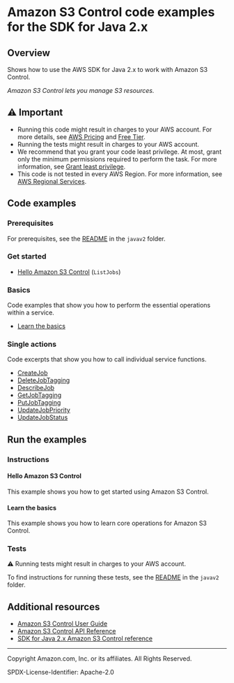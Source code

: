# Amazon S3 Control code examples for the SDK for Java 2.x

## Overview

Shows how to use the AWS SDK for Java 2.x to work with Amazon S3 Control.

<!--custom.overview.start-->
<!--custom.overview.end-->

_Amazon S3 Control lets you manage S3 resources._

## ⚠ Important

* Running this code might result in charges to your AWS account. For more details, see [AWS Pricing](https://aws.amazon.com/pricing/) and [Free Tier](https://aws.amazon.com/free/).
* Running the tests might result in charges to your AWS account.
* We recommend that you grant your code least privilege. At most, grant only the minimum permissions required to perform the task. For more information, see [Grant least privilege](https://docs.aws.amazon.com/IAM/latest/UserGuide/best-practices.html#grant-least-privilege).
* This code is not tested in every AWS Region. For more information, see [AWS Regional Services](https://aws.amazon.com/about-aws/global-infrastructure/regional-product-services).

<!--custom.important.start-->
<!--custom.important.end-->

## Code examples

### Prerequisites

For prerequisites, see the [README](../../../../../../../../../README.md#Prerequisites) in the `javav2` folder.


<!--custom.prerequisites.start-->
<!--custom.prerequisites.end-->

### Get started

- [Hello Amazon S3 Control](HelloS3Batch.java#L5) (`ListJobs`)


### Basics

Code examples that show you how to perform the essential operations within a service.

- [Learn the basics](S3BatchScenario.java)


### Single actions

Code excerpts that show you how to call individual service functions.

- [CreateJob](S3BatchActions.java#L314)
- [DeleteJobTagging](S3BatchActions.java#L238)
- [DescribeJob](S3BatchActions.java#L263)
- [GetJobTagging](S3BatchActions.java#L204)
- [PutJobTagging](S3BatchActions.java#L434)
- [UpdateJobPriority](S3BatchActions.java#L173)
- [UpdateJobStatus](S3BatchActions.java#L146)


<!--custom.examples.start-->
<!--custom.examples.end-->

## Run the examples

### Instructions


<!--custom.instructions.start-->
<!--custom.instructions.end-->

#### Hello Amazon S3 Control

This example shows you how to get started using Amazon S3 Control.


#### Learn the basics

This example shows you how to learn core operations for Amazon S3 Control.


<!--custom.basic_prereqs.s3-control_Basics.start-->
<!--custom.basic_prereqs.s3-control_Basics.end-->


<!--custom.basics.s3-control_Basics.start-->
<!--custom.basics.s3-control_Basics.end-->


### Tests

⚠ Running tests might result in charges to your AWS account.


To find instructions for running these tests, see the [README](../../../../../../../../../README.md#Tests)
in the `javav2` folder.



<!--custom.tests.start-->
<!--custom.tests.end-->

## Additional resources

- [Amazon S3 Control User Guide](https://docs.aws.amazon.com/AmazonS3/latest/userguide/Welcome.html)
- [Amazon S3 Control API Reference](https://docs.aws.amazon.com/AmazonS3/latest/API/Welcome.html)
- [SDK for Java 2.x Amazon S3 Control reference](https://sdk.amazonaws.com/java/api/latest/software/amazon/awssdk/services/s3-control/package-summary.html)

<!--custom.resources.start-->
<!--custom.resources.end-->

---

Copyright Amazon.com, Inc. or its affiliates. All Rights Reserved.

SPDX-License-Identifier: Apache-2.0
